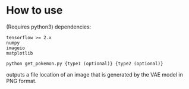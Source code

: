 # How to use

(Requires python3)
dependencies:

```
tensorflow >= 2.x
numpy
imageio
matplotlib
```


```
python get_pokemon.py {type1 (optional)} {type2 (optional)}
```

outputs a file location of an image that is generated by the VAE model in PNG format.
